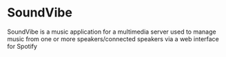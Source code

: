 # SoundVibe
SoundVibe is a music application for a multimedia server used to manage music from one or more speakers/connected speakers via a web interface for Spotify
